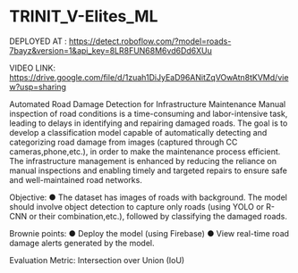 # TRINIT_V-Elites_ML
 
DEPLOYED AT : https://detect.roboflow.com/?model=roads-7bayz&version=1&api_key=8LR8FUN68M6vd6Dd6XUu 

VIDEO LINK: https://drive.google.com/file/d/1zuah1DiJyEaD96ANitZqVOwAtn8tKVMd/view?usp=sharing


Automated Road Damage Detection for Infrastructure Maintenance Manual inspection of road conditions is a time-consuming and labor-intensive task, leading to delays in identifying and repairing damaged roads. The goal is to develop a classification model capable of automatically detecting and categorizing road damage from images (captured through CC cameras,phone,etc.), in order to make the maintenance process efficient. The infrastructure management is enhanced by reducing the reliance on manual inspections and enabling timely and targeted repairs to ensure safe and well-maintained road networks.

Objective:
● The dataset has images of roads with background. The model should involve object detection to capture only roads (using YOLO or R-CNN or their combination,etc.), followed by classifying the damaged roads.

Brownie points:
● Deploy the model (using Firebase)
● View real-time road damage alerts generated by the model.

Evaluation Metric: Intersection over Union (IoU)

